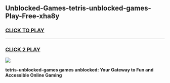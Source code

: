 
## Unblocked-Games-tetris-unblocked-games-Play-Free-xha8y
<h3>
<a href="https://premium76.site?title=tetris-unblocked-games&ref=18A1">CLICK TO PLAY</a></h3>
<hr>

<h3>
<a href="https://premium76.site?title=tetris-unblocked-games&ref=18A1">CLICK 2 PLAY</a>
  
</h3>

<a href="https://premium76.site?title=tetris-unblocked-games&ref=18A1"><img src="https://clearcache.store/games.png"></a>


**tetris-unblocked-games games unblocked: Your Gateway to Fun and Accessible Online Gaming**
